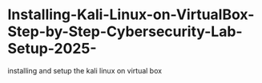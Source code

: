 # Installing-Kali-Linux-on-VirtualBox-Step-by-Step-Cybersecurity-Lab-Setup-2025-
installing and setup the kali linux on virtual box
